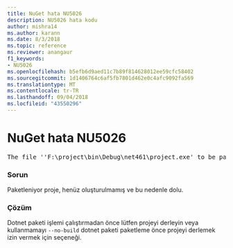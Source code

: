 ```yaml
---
title: NuGet hata NU5026
description: NU5026 hata kodu
author: mishra14
ms.author: karann
ms.date: 8/3/2018
ms.topic: reference
ms.reviewer: anangaur
f1_keywords:
- NU5026
ms.openlocfilehash: b5efb6d9aed11c7b89f814628012ee59cfc58402
ms.sourcegitcommit: 1d1406764c6af5fb7801d462e0c4afc9092fa569
ms.translationtype: MT
ms.contentlocale: tr-TR
ms.lasthandoff: 09/04/2018
ms.locfileid: "43550296"
---
```

# <a name="nuget-error-nu5026"></a>NuGet hata NU5026
<pre>The file ''F:\project\bin\Debug\net461\project.exe' to be packed was not found on disk.</pre>

### <a name="issue"></a>Sorun

Paketleniyor proje, henüz oluşturulmamış ve bu nedenle dolu.


### <a name="solution"></a>Çözüm

Dotnet paketi işlemi çalıştırmadan önce lütfen projeyi derleyin veya kullanmamayı `--no-build` dotnet paketi paketleme önce projeyi derlemek izin vermek için seçeneği.

